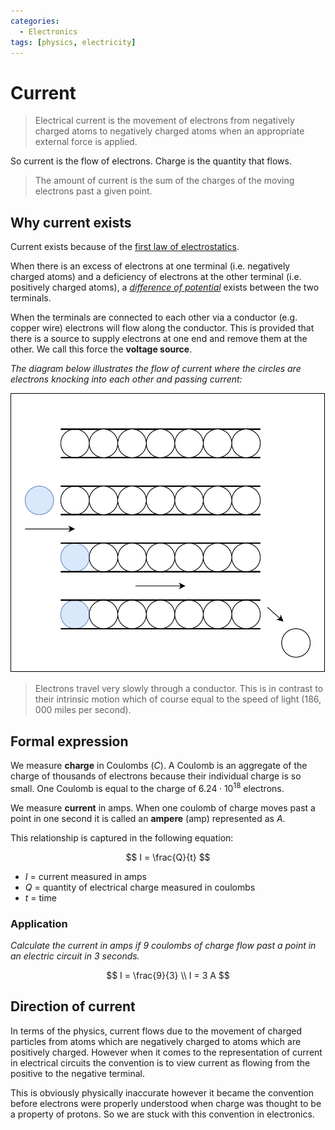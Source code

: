 ```yaml
---
categories:
  - Electronics
tags: [physics, electricity]
---
```


# Current

> Electrical current is the movement of electrons from negatively charged atoms to negatively charged atoms when an appropriate external force is applied.

So current is the flow of electrons. Charge is the quantity that flows.

> The amount of current is the sum of the charges of the moving electrons past a given point.

## Why current exists

Current exists because of the [first law of electrostatics](/Electronics_and_Hardware/Physics_of_electricity/Coulombs_Laws.md).

When there is an excess of electrons at one terminal (i.e. negatively charged atoms) and a deficiency of electrons at the other terminal (i.e. positively charged atoms), a [_difference of potential_](/Electronics_and_Hardware/Analogue_circuits/Voltage.md) exists between the two terminals.

When the terminals are connected to each other via a conductor (e.g. copper wire) electrons will flow along the conductor. This is provided that there is a source to supply electrons at one end and remove them at the other. We call this force the **voltage source**.

_The diagram below illustrates the flow of current where the circles are electrons knocking into each other and passing current:_

![](/img/charge-cylinder.svg)

> Electrons travel very slowly through a conductor. This is in contrast to their intrinsic motion which of course equal to the speed of light (186, 000 miles per second).

## Formal expression

We measure **charge** in Coulombs ($C$). A Coulomb is an aggregate of the charge of thousands of electrons because their individual charge is so small.
One Coulomb is equal to the charge of $6.24 \cdot 10 ^{18}$ electrons.

We measure **current** in amps. When one coulomb of charge moves past a point in one second it is called an **ampere** (amp) represented as $A$.

This relationship is captured in the following equation:

$$
I = \frac{Q}{t}
$$

- $I$ = current measured in amps
- $Q$ = quantity of electrical charge measured in coulombs
- $t$ = time

### Application

_Calculate the current in amps if 9 coulombs of charge flow past a point in an electric circuit in 3 seconds._

$$
I = \frac{9}{3} \\
I = 3  A
$$

## Direction of current

In terms of the physics, current flows due to the movement of charged particles from atoms which are negatively charged to atoms which are positively charged. However when it comes to the representation of current in electrical circuits the convention is to view current as flowing from the positive to the negative terminal.

This is obviously physically inaccurate however it became the convention before electrons were properly understood when charge was thought to be a property of protons. So we are stuck with this convention in electronics.
